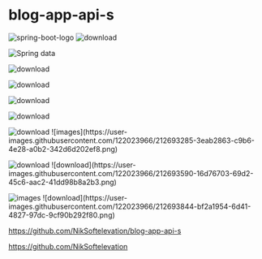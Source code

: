 # blog-app-api-s


![spring-boot-logo](https://user-images.githubusercontent.com/122023966/212685305-a2087bb3-13ba-4e65-bf3d-7b8deb48695b.png)   ![download](https://user-images.githubusercontent.com/122023966/212692345-32d62682-c56a-4820-b87c-e916197b64c9.png)

![Spring data](https://user-images.githubusercontent.com/122023966/212692500-ee4c665f-3df0-442d-9958-d7a9101ffddd.png)

![download](https://user-images.githubusercontent.com/122023966/212692795-66fe3369-b963-45f7-a2ec-39dce419faa3.jpg)

![download](https://user-images.githubusercontent.com/122023966/212692882-a116de9c-0c38-4e0e-98a7-d042f5ba6cbe.png)

![download](https://user-images.githubusercontent.com/122023966/212693122-515499d5-d679-482b-94fe-ddc7063e1586.jpg)

![download](https://user-images.githubusercontent.com/122023966/212693192-50ac8d11-298a-44f8-a163-04a6761638ce.png)


![download](https://user-images.githubusercontent.com/122023966/212693369-d15a2a95-d455-42da-9db5-c889c86147a2.png)        ![images](https://user- 
images.githubusercontent.com/122023966/212693285-3eab2863-c9b6-4e28-a0b2-342d6d202ef8.png)


![download](https://user-images.githubusercontent.com/122023966/212693465-68a6f218-f731-4141-b7b8-26fd5d4c259e.png)         ![download](https://user-
images.githubusercontent.com/122023966/212693590-16d76703-69d2-45c6-aac2-41dd98b8a2b3.png)


![images](https://user-images.githubusercontent.com/122023966/212693764-003d3f57-f924-41af-a2b0-ca66f61bf45e.png)          ![download](https://user-
images.githubusercontent.com/122023966/212693844-bf2a1954-6d41-4827-97dc-9cf90b292f80.png)



https://github.com/NikSoftelevation/blog-app-api-s

https://github.com/NikSoftelevation

